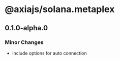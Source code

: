 # @axiajs/solana.metaplex

## 0.1.0-alpha.0

### Minor Changes

- include options for auto connection
